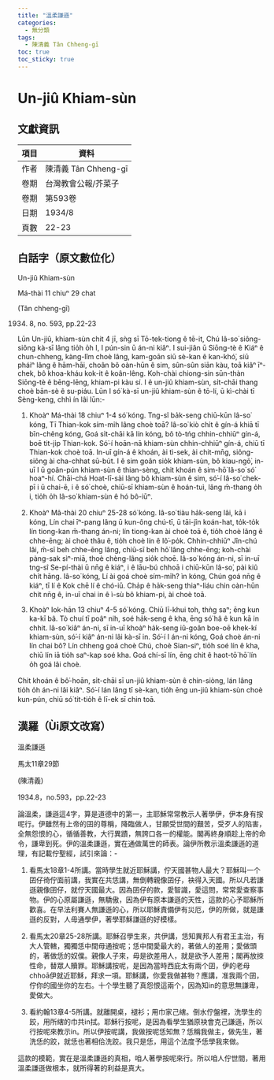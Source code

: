 ```yaml
---
title: "溫柔謙遜"
categories:
  - 無分類
tags:
  - 陳清義 Tân Chheng-gī
toc: true
toc_sticky: true
---
```


# Un-jiû Khiam-sùn

## 文獻資訊

| 項目 | 資料 |
|---|---|
| 作者 | 陳清義 Tân Chheng-gī |
| 卷期 | 台灣教會公報/芥菜子 |
| 卷期 | 第593卷 |
| 日期 | 1934/8 |
| 頁數 | 22-23 |

## 白話字（原文數位化）

Un-jiû Khiam-sùn

Má-thài 11 chiuⁿ 29 chat

(Tân chheng-gī)

1934. 8, no. 593, pp.22-23

Lūn Un-jiû, khiam-sùn chit 4 jī, sǹg sī Tō-tek-tiong ê tē-it, Chú Iâ-so͘ siông-siông kà-sī lâng tio̍h o̍h I, I pún-sin ū án-ni kiâⁿ. I sui-jiân ū Siōng-tè ê Kiáⁿ ê chun-chheng, kàng-lîm choè lâng, kam-goān siū sè-kan ê kan-khó͘, siū pháiⁿ lâng ê hām-hāi, choân bô oàn-hūn ê sim, sûn-sûn siān kàu, toā kiâⁿ īⁿ-chek, bô khoa-kháu kok-it ê koân-lêng. Koh-chài chiong-sin sūn-thàn Siōng-tè ê bēng-lēng, khiam-pi kàu sí. I ê un-jiû khiam-sùn, si̍t-chāi thang choè bān-sè ê su-piáu. Lūn I só͘ kà-sī un-jiû khiam-sùn ê tō-lí, ū kì-chài tī Sèng-keng, chhì ín lâi lūn:-

1. Khoàⁿ Má-thài 18 chiuⁿ 1-4 só͘ kóng. Tng-sî ba̍k-seng chiū-kūn Iâ-so͘ kóng, Tī Thian-kok sím-mi̍h lâng choè toā? Iâ-so͘ kiò chi̍t ê gín-á khiā tī bīn-chêng kóng, Goá si̍t-chāi kā lín kóng, bô tò-tńg chhin-chhiūⁿ gín-á, boē tit-ji̍p Thian-kok. Só͘-í hoān-nā khiam-sùn chhin-chhiūⁿ gín-á, chiū tī Thian-kok choè toā. In-uī gín-á ê khoán, ài tì-sek, ài chit-mn̄g, siông-siông ài cha-chhat sū-bu̍t. I ê sim goân sio̍k khiam-sùn, bô kiau-ngō͘, in-uī I ū goân-pún khiam-sùn ê thian-sèng, chit khoán ê sim-hō͘ Iâ-so͘ só͘ hoaⁿ-hí. Chāi-chá Hoat-lī-sài lâng bô khiam-sùn ê sim, só͘-í Iâ-so͘ chek-pī i ū chai-ē, i ê só͘ choè, chiū-sī khiam-sùn ê hoán-tuì, lâng m̄-thang o̍h i, tio̍h o̍h Iâ-so͘ khiam-sùn ê hó bô-iūⁿ.

2. Khoàⁿ Mâ-thài 20 chiuⁿ 25-28 só͘ kóng. Iâ-so͘ tiàu ha̍k-seng lâi, kā i kóng, Lín chai īⁿ-pang lâng ū kun-ông chú-tī, ū tāi-jîn koán-hat, to̍k-to̍k lín tiong-kan m̄-thang án-ni; lín tiong-kan ài choè toā ê, tio̍h choè lâng ê chhe-ēng; ài choè thâu ê, tio̍h choè lín ê lô͘-po̍k. Chhin-chhiūⁿ Jîn-chú lâi, m̄-sī beh chhe-ēng lâng, chiū-sī beh hō͘ lâng chhe-ēng; koh-chài pàng-sak sìⁿ-miā, thoè chèng-lâng sio̍k choē. Iâ-so͘ kóng án-ni, sī in-uī tng-sî Se-pí-thài ū nn̄g ê kiáⁿ, i ê lāu-bú chhoā i chiū-kūn Iâ-so͘, pài kiû chi̍t hāng. Iâ-so͘ kóng, Lí ài goá choè sím-mi̍h? ìn kóng, Chún goá nn̄g ê kiáⁿ, tī lí ê Kok chē lí ê chó-iū. Cha̍p ê ha̍k-seng thiaⁿ-liáu chin oàn-hūn chit nn̄g ê, in-uī chai in ê ì-sù bô khiam-pi, ài choè toā.

3. Khoàⁿ Iok-hān 13 chiuⁿ 4-5 só͘ kóng. Chiū lī-khui toh, thǹg saⁿ; ēng kun ka-kī bâ. Tò chuí tī poâⁿ nih, soé ha̍k-seng ê kha, ēng só͘ hâ ê kun kā in chhit. Iâ-so͘ kiâⁿ án-ni, sī in-uī khoàⁿ ha̍k-seng iû-goân boe-oē khek-kí khiam-sùn, só͘-í kiâⁿ án-ni lâi kà-sī in. Só͘-í I án-ni kóng, Goá choè án-ni lín chai bô? Lín chheng goá choè Chú, choè Sian-siⁿ, tio̍h soé lín ê kha, chiū lín iā tio̍h saⁿ-kap soé kha. Goá chí-sī lín, ēng chit ê haot-tō͘ hō͘ lín o̍h goá lâi choè.

Chit khoán ê bô͘-hoān, si̍t-chāi sī un-jiû khiam-sùn ê chin-siòng, lán lâng tio̍h o̍h án-ni lâi kiâⁿ. Só͘-í lán lâng tī sè-kan, tio̍h ēng un-jiû khiam-sùn choè kun-pún, chiū só͘ tit-tio̍h ê lī-ek sī chin toā.

## 漢羅（Ùi原文改寫）

溫柔謙遜

馬太11章29節

(陳清義)

1934.8，no.593，pp.22-23

論溫柔，謙遜這4字，算是道德中的第一，主耶穌常常教示人著學伊，伊本身有按呢行。伊雖然有上帝的囝的尊稱，降臨做人，甘願受世間的艱苦，受歹人的陷害，全無怨恨的心，循循善教，大行異蹟，無誇口各一的權能。閣再終身順趁上帝的命令，謙卑到死。伊的溫柔謙遜，實在通做萬世的師表。論伊所教示溫柔謙遜的道理，有記載佇聖經，試引來論：-

1. 看馬太18章1-4所講。當時學生就近耶穌講，佇天國甚物人最大？耶穌叫一个囝仔徛佇面前講，我實在共恁講，無倒轉親像囝仔，袂得入天國。所以凡若謙遜親像囝仔，就佇天國最大。因為囝仔的款，愛智識，愛這問，常常愛查察事物。伊的心原屬謙遜，無驕傲，因為伊有原本謙遜的天性，這款的心予耶穌所歡喜。在早法利賽人無謙遜的心，所以耶穌責備伊有災厄，伊的所做，就是謙遜的反對，人毋通學伊，著學耶穌謙遜的好模樣。

2. 看馬太20章25-28所講。耶穌召學生來，共伊講，恁知異邦人有君王主治，有大人管轄，獨獨恁中間毋通按呢；恁中間愛最大的，著做人的差用；愛做頭的，著做恁的奴僕。親像人子來，毋是欲差用人，就是欲予人差用；閣再放拺性命，替眾人贖罪。耶穌講按呢，是因為當時西庇太有兩个囝，伊的老母chhoā伊就近耶穌，拜求一項。耶穌講，你愛我做甚物？應講，准我兩个囝，佇你的國坐你的左右。十个學生聽了真怨恨這兩个，因為知in的意思無謙卑，愛做大。

3. 看約翰13章4-5所講。就離開桌，褪衫；用巾家己縖。倒水佇盤裡，洗學生的跤，用所縖的巾共in拭。耶穌行按呢，是因為看學生猶原袂會克己謙遜，所以行按呢來教示in。所以伊按呢講，我做按呢恁知無？恁稱我做主，做先生，著洗恁的跤，就恁也著相佮洗跤。我只是恁，用這个法度予恁學我來做。

這款的模範，實在是溫柔謙遜的真相，咱人著學按呢來行。所以咱人佇世間，著用溫柔謙遜做根本，就所得著的利益是真大。
